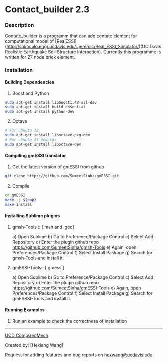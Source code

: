Contact_builder 2.3
==================
### Description
Contatc_builder is a programm that can add contatc element for computational model of [RealESSI] (http://sokocalo.engr.ucdavis.edu/~jeremic/Real_ESSI_Simulator/)(UC Davis Realistic Earthquake Soil Structure Interaction). Currently this programme is written for 27 node brick element. 

### Installation

#### Building Dependencies

1) Boost and Python

```bash
sudo apt-get install libboost1.48-all-dev
sudo apt-get install build-essential
sudo apt-get install python-dev 
```

2) Octave

```bash
# For ubuntu 12
sudo apt-get install liboctave-pkg-dev 
# For ubuntu 14 onwards 
sudo apt-get install liboctave-dev 
```

#### Compiling gmESSI translator

1) Get the latest version of gmESSI from github

```bash
git clone https://github.com/SumeetSinha/gmESSI.git
```

2) Compile 

```bash
cd gmESSI
make -j ${nop}
make install
```

#### Installing Sublime plugins

1) gmsh-Tools :: [.msh and .geo]

	a) Open Sublime 
	b) Go to Preference/Package Control
	c) Select Add Repository
	d) Enter the plugin github repo https://github.com/SumeetSinha/gmsh-Tools
	e) Again, open Preferences/Package Control
	f) Select Install Package
	g) Search for gmsh-Tools and install it.


2) gmESSI-Tools:: [.gmessi]

	a) Open Sublime 
	b) Go to Preference/Package Control
	c) Select Add Repository
	d) Enter the plugin github repo https://github.com/SumeetSinha/gmESSI-Tools
	e) Again, open Preferences/Package Control
	f) Select Install Package
	g) Search for gmESSSI-Tools and install it.

#### Running Examples 

1) Run an example to check the correctness of installation


---
[UCD CompGeoMech](http://sokocalo.engr.ucdavis.edu/~jeremic/)

Created by: [Hexiang Wang]

Request for adding features and bug reports on hexwang@ucdavis.edu
